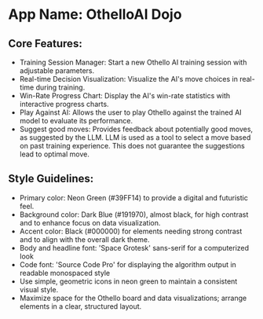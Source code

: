 # **App Name**: OthelloAI Dojo

## Core Features:

- Training Session Manager: Start a new Othello AI training session with adjustable parameters.
- Real-time Decision Visualization: Visualize the AI's move choices in real-time during training.
- Win-Rate Progress Chart: Display the AI's win-rate statistics with interactive progress charts.
- Play Against AI: Allows the user to play Othello against the trained AI model to evaluate its performance.
- Suggest good moves: Provides feedback about potentially good moves, as suggested by the LLM. LLM is used as a tool to select a move based on past training experience. This does not guarantee the suggestions lead to optimal move.

## Style Guidelines:

- Primary color: Neon Green (#39FF14) to provide a digital and futuristic feel.
- Background color: Dark Blue (#191970), almost black, for high contrast and to enhance focus on data visualization.
- Accent color: Black (#000000) for elements needing strong contrast and to align with the overall dark theme.
- Body and headline font: 'Space Grotesk' sans-serif for a computerized look
- Code font: 'Source Code Pro' for displaying the algorithm output in readable monospaced style
- Use simple, geometric icons in neon green to maintain a consistent visual style.
- Maximize space for the Othello board and data visualizations; arrange elements in a clear, structured layout.